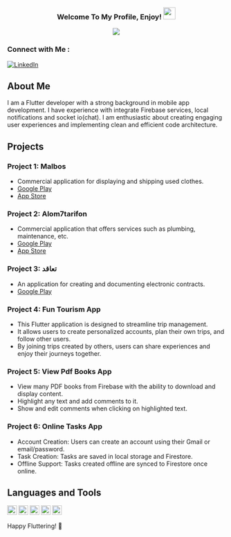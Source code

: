 
<h3 align="center">
  Welcome To My Profile, Enjoy!
  <img src="https://media.giphy.com/media/hvRJCLFzcasrR4ia7z/giphy.gif" width="28">
</h3>

<!-- Typing SVG by DenverCoder1 - https://github.com/DenverCoder1/readme-typing-svg -->
<p align="center">
  <a href="https://github.com/DenverCoder1/readme-typing-svg">
    <img src="https://readme-typing-svg.herokuapp.com/?lines=Flutter%20developer;Always%20learning%20new%20things&font=Fira%20Code&center=true&width=440&height=45&color=f75c7e&vCenter=true&size=22">
  </a>
</p>

### Connect with Me :

[![LinkedIn](https://img.shields.io/badge/LinkedIn-%230077B5.svg?logo=linkedin&logoColor=white)](https://www.linkedin.com/in/mohammadaboleneen/)

## About Me

I am a Flutter developer with a strong background in mobile app development. I have experience with integrate Firebase services, local notifications and socket io(chat). I am enthusiastic about creating engaging user experiences and implementing clean and efficient code architecture.

## Projects

### Project 1: Malbos
- Commercial application for displaying and shipping used clothes.
- [Google Play](https://play.google.com/store/apps/details?id=com.hwzn.malboos&pcampaignid=web_share)
- [App Store](https://apps.apple.com/us/app/malbos/id6736588728)

### Project 2: Alom7tarifon
- Commercial application that offers services such as plumbing, maintenance, etc.
- [Google Play](https://play.google.com/store/apps/details?id=com.hwzn.elmohtrfoon&pcampaignid=web_share)
- [App Store](https://play.google.com/store/apps/details?id=com.hwzn.taaqod.sa&pcampaignid=web_share)

### Project 3: تعاقد
- An application for creating and documenting electronic contracts.
- [Google Play](https://play.google.com/store/apps/details?id=com.hwzn.taaqod.sa&pcampaignid=web_share)

### Project 4: Fun Tourism App
- This Flutter application is designed to streamline trip management.
- It allows users to create personalized accounts, plan their own trips, and follow other users.
- By joining trips created by others, users can share experiences and enjoy their journeys together.

### Project 5: View Pdf Books App
- View many PDF books from Firebase with the ability to download and display content.
- Highlight any text and add comments to it.
- Show and edit comments when clicking on highlighted text.

### Project 6: Online Tasks App
- Account Creation: Users can create an account using their Gmail or email/password.
- Task Creation: Tasks are saved in local storage and Firestore.
- Offline Support: Tasks created offline are synced to Firestore once online.

## Languages and Tools

<p align="left">
  <img src="https://www.vectorlogo.zone/logos/dartlang/dartlang-icon.svg" alt="dart" width="22" height="22"/> 
  <img src="https://www.vectorlogo.zone/logos/figma/figma-icon.svg" alt="figma" width="22" height="22"/> 
  <img src="https://www.vectorlogo.zone/logos/firebase/firebase-icon.svg" alt="firebase" width="22" height="22"/> 
  <img src="https://www.vectorlogo.zone/logos/flutterio/flutterio-icon.svg" alt="flutter" width="22" height="22"/> 
  <img src="https://www.vectorlogo.zone/logos/git-scm/git-scm-icon.svg" alt="git" width="22" height="22"/> 
</p>

Happy Fluttering! 🚀
